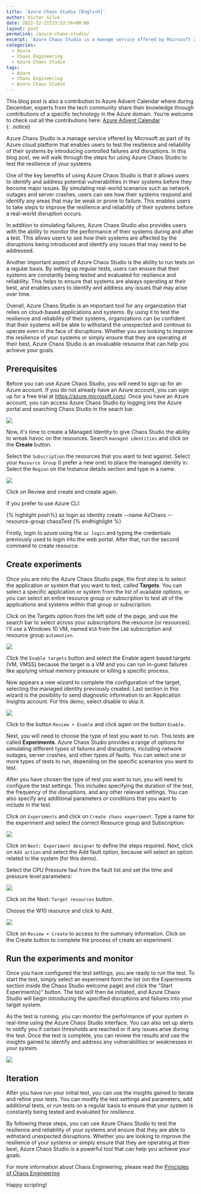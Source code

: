 ```yaml
---
title: 'Azure Chaos Studio [English]'
author: Victor Silva
date: 2022-12-21T23:53:56+00:00
layout: post
permalink: /azure-chaos-studio/
excerpt: 'Azure Chaos Studio is a manage service offered by Microsoft as part of its Azure cloud platform that enables users to test the resilience and reliability of their systems by introducing controlled failures and disruptions. In this blog post, we will walk through the steps for using Azure Chaos Studio to test the resilience of your systems.'
categories:
  - Azure
  - Chaos Engineering
  - Azure Chaos Studio
tags:
  - Azure
  - Chaos Engineering
  - Azure Chaos Studio
---
```


<div>This blog post is also a contribution to Azure Advent Calendar where during December, experts from the tech community share their knowledge through contributions of a specific technology in the Azure domain. You’re welcome to check out all the contributions here: <a href="">Azure Advent Calendar</a></div>{: .notice}

Azure Chaos Studio is a manage service offered by Microsoft as part of its Azure cloud platform that enables users to test the resilience and reliability of their systems by introducing controlled failures and disruptions. In this blog post, we will walk through the steps for using Azure Chaos Studio to test the resilience of your systems.

One of the key benefits of using Azure Chaos Studio is that it allows users to identify and address potential vulnerabilities in their systems before they become major issues. By simulating real-world scenarios such as network outages and server crashes, users can see how their systems respond and identify any areas that may be weak or prone to failure. This enables users to take steps to improve the resilience and reliability of their systems before a real-world disruption occurs.

In addition to simulating failures, Azure Chaos Studio also provides users with the ability to monitor the performance of their systems during and after a test. This allows users to see how their systems are affected by the disruptions being introduced and identify any issues that may need to be addressed.

Another important aspect of Azure Chaos Studio is the ability to run tests on a regular basis. By setting up regular tests, users can ensure that their systems are constantly being tested and evaluated for resilience and reliability. This helps to ensure that systems are always operating at their best, and enables users to identify and address any issues that may arise over time.

Overall, Azure Chaos Studio is an important tool for any organization that relies on cloud-based applications and systems. By using it to test the resilience and reliability of their systems, organizations can be confident that their systems will be able to withstand the unexpected and continue to operate even in the face of disruptions. Whether you are looking to improve the resilience of your systems or simply ensure that they are operating at their best, Azure Chaos Studio is an invaluable resource that can help you achieve your goals.

## Prerequisites

Before you can use Azure Chaos Studio, you will need to sign up for an Azure account. If you do not already have an Azure account, you can sign up for a free trial at https://azure.microsoft.com/. Once you have an Azure account, you can access Azure Chaos Studio by logging into the Azure portal and searching Chaos Studio in the seach bar.

<img src="/assets/images/postsImages/AZ_CHAOS_01.png" class="alignnone">

Now, it's time to create a Managed Identity to give Chaos Studio the ability to wreak havoc on the resources. Search `managed identities` and click on the **Create** button.

Select the `Subscription` the resources that you want to test against. Select your `Resource Group` (I prefer a new one) to place the managed identity in. Select the `Region` on the Instance details section and type in a name.

<img src="/assets/images/postsImages/AZ_CHAOS_02.png" class="alignnone">

Click on Review and create and create again.

If you prefer to use Azure CLI:

{% highlight posh%}
az login
az identity create --name AzChaos --resource-group chaosTest
{% endhighlight %}

Firstly, login to azure using the `az login` and typing the credentials previously used to login into the web portal. After that, run the second command to create resource.

## Create experiments

Once you are into the Azure Chaos Studio page, the first step is to select the application or system that you want to test, called **Targets**. You can select a specific application or system from the list of available options, or you can select an entire resource group or subscription to test all of the applications and systems within that group or subscription.

Click on the Targets option from the left side of the page, and use the search bar to select across your subscriptions the resource (or resources). I'll use a Windows 10 VM, named `W10` from the `LAB` subscription and resource group `automation`.

<img src="/assets/images/postsImages/AZ_CHAOS_03.png" class="alignnone">

Click the `Enable targets` button and select the Enable agent-based targets (VM, VMSS) because the target is a VM and you can run in-guest failures like applying virtual memory pressure or killing a specific process.

Now appears a new wizard to complete the configuration of the target, selecting the managed identity previously created. Last section in this wizard is the posibility to send diagnostic information to an Application Insights account. For this demo, select disable to skip it.

<img src="/assets/images/postsImages/AZ_CHAOS_04.png" class="alignnone">

Click to the button `Review + Enable` and click again on the button `Enable`.

Next, you will need to choose the type of test you want to run. This tests are called **Experiments**. Azure Chaos Studio provides a range of options for simulating different types of failures and disruptions, including network outages, server crashes, and other types of faults. You can select one or more types of tests to run, depending on the specific scenarios you want to test.

After you have chosen the type of test you want to run, you will need to configure the test settings. This includes specifying the duration of the test, the frequency of the disruptions, and any other relevant settings. You can also specify any additional parameters or conditions that you want to include in the test.

Click on `Experiments` and click on `Create chaos experiment`. Type a name for the experiment and select the correct Resource group and Subscription:

<img src="/assets/images/postsImages/AZ_CHAOS_05.png" class="alignnone">

Click on `Next: Experiment designer` to define the steps required. Next, click on `Add action` and select the Add fault option, because will select an option related to the system (for this demo).

Select the CPU Pressure faul from the fault list and set the time and pressure level parameters:

<img src="/assets/images/postsImages/AZ_CHAOS_06.png" class="alignnone">

Click on the Next: `Target resources` button.

Choose the W10 resource and click to Add.

<img src="/assets/images/postsImages/AZ_CHAOS_07.png" class="alignnone">

Click on `Review + Create` to access to the summary information. Click on the Create button to complete the process of create an experiment.

## Run the experiments and monitor

Once you have configured the test settings, you are ready to run the test. To start the test, simply select an experiment form the list (on the Experiments section inside the Chaos Studio welcome page) and click the "Start Experiment(s)" button. The test will then be initiated, and Azure Chaos Studio will begin introducing the specified disruptions and failures into your target system.

As the test is running, you can monitor the performance of your system in real-time using the Azure Chaos Studio interface. You can also set up alerts to notify you if certain thresholds are reached or if any issues arise during the test. Once the test is complete, you can review the results and use the insights gained to identify and address any vulnerabilities or weaknesses in your system.

<img src="/assets/images/postsImages/AZ_CHAOS_08.png" class="alignnone">

## Iteration

After you have run your initial test, you can use the insights gained to iterate and refine your tests. You can modify the test settings and parameters, add additional tests, or run tests on a regular basis to ensure that your system is constantly being tested and evaluated for resilience.

By following these steps, you can use Azure Chaos Studio to test the resilience and reliability of your systems and ensure that they are able to withstand unexpected disruptions. Whether you are looking to improve the resilience of your systems or simply ensure that they are operating at their best, Azure Chaos Studio is a powerful tool that can help you achieve your goals.

For more information about Chaos Engineering, please read the <a href="https://principlesofchaos.org/">Principles of Chaos Engineering</a>

Happy scripting!